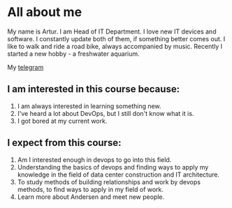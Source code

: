 # All about me
My name is Artur. I am Head of IT Department.
I love new IT devices and software. I constantly update both of them, if something better comes out.
I like to walk and ride a road bike, always accompanied by music.
Recently I started a new hobby - a freshwater aquarium.

My [telegram](https://t.me/Xarakiri)

## I am interested in this course because:
1. I am always interested in learning something new.
2. I've heard a lot about DevOps, but I still don't know what it is.
3. I got bored at my current work.

## I expect from this course:
1. Am I interested enough in devops to go into this field.
2. Understanding the basics of devops and finding ways to apply my knowledge in the field of data center construction and IT architecture.
3. To study methods of building relationships and work by devops methods, to find ways to apply in my field of work.
4. Learn more about Andersen and meet new people.
